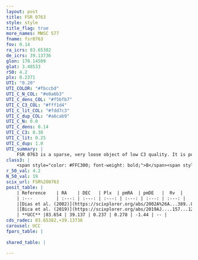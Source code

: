 ```yaml
---
layout: post
title: FSR 0763
style: style
title_flag: true
more_names: MWSC 577
fname: fsr0763
fov: 0.14
ra_icrs: 83.65382
de_icrs: 39.13736
glon: 170.14509
glat: 3.48533
r50: 4.2
plx: 0.2371
UTI: "0.20"
UTI_COLOR: "#fbccbd"
UTI_C_N_COL: "#e0a6b3"
UTI_C_dens_COL: "#f5bfb7"
UTI_C_C3_COL: "#fff1d4"
UTI_C_lit_COL: "#fdd7c3"
UTI_C_dup_COL: "#a6cab9"
UTI_C_N: 0.0
UTI_C_dens: 0.14
UTI_C_C3: 0.38
UTI_C_lit: 0.25
UTI_C_dup: 1.0
UTI_summary: |
    FSR 0763 is a sparse, very loose object of low C3 quality. It is poorly studied in the literature, with no articles listed in the last 6 years.<br><br><span style="color: #99180f; font-weight: bold;">Warning: </span>contains less than 25 stars with <i>P>0.5</i> estimated.
class3: |
    <span style="color: #FFC300; font-weight: bold;">B</span><span style="color: red; font-weight: bold;">C</span>
r_50_val: 4.2
N_50_val: 19
scix_url: FSR%200763
posit_table: |
    | Reference    | RA    | DEC   | Plx  | pmRA  | pmDE   |  Rv  |
    | :---         | :---: | :---: | :---: | :---: | :---: | :---: |
    |[Dias et al. (2002)](https://scixplorer.org/abs/2002A%26A...389..871D) | 83.662 | 39.137 | -- | -- | -- | -- |
    |[Bica et al. (2019)](https://scixplorer.org/abs/2019AJ....157...12B) | 83.67 | 39.133 | -- | -- | -- | -- |
    | **UCC** |83.654 | 39.137 | 0.237 | 0.278 | -1.44 | -- | 
cds_radec: 83.65382,+39.13736
carousel: UCC
fpars_table: |
    
shared_table: |
    
---
```

